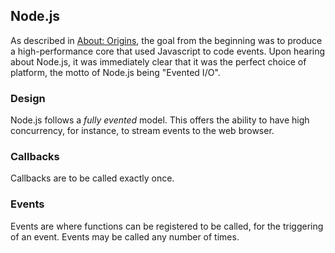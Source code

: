 ## Node.js
As described in [About: Origins](#about.origins), the goal from the beginning was to produce a high-performance core that used Javascript to code events. Upon hearing about Node.js, it was immediately clear that it was the perfect choice of platform, the motto of Node.js being "Evented I/O".

### Design
Node.js follows a _fully evented_ model. This offers the ability to have high concurrency, for instance, to stream events to the web browser.

### Callbacks
Callbacks are to be called exactly once.

### Events
Events are where functions can be registered to be called, for the triggering of an event. Events may be called any number of times.
